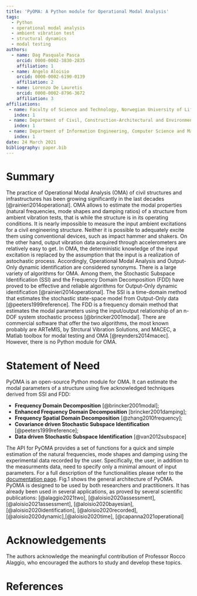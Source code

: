 ```yaml
---
title: 'PyOMA: A Python module for Operational Modal Analysis'
tags:
  - Python
  - operational modal analysis
  - ambient vibration test
  - structural dynamics
  - modal testing
authors:
  - name: Dag Pasquale Pasca
    orcid: 0000-0002-3830-2835
    affiliation: 1
  - name: Angelo Aloisio
    orcid: 0000-0002-6190-0139
    affiliation: 2
  - name: Lorenzo De Lauretis
    orcid: 0000-0002-8796-3672
    affiliation: 3
affiliations:
 - name: Faculty of Science and Technology, Norwegian University of Life Sciences, \AA s, Norway
   index: 1
 - name: Department of Civil, Construction-Architectural and Environmental Engineering, Università degli Studi dell'Aquila, L'Aquila, Italy
   index: 1
 - name: Department of Information Engineering, Computer Science and Mathematics, Università degli Studi dell'Aquila, L'Aquila, Italy
   index: 1
date: 24 March 2021
bibliography: paper.bib
---
```


# Summary
The practice of Operational Modal Analysis (OMA) of civil structures and
infrastructures has been growing significantly in the last decades 
[@rainieri2014operational]. OMA allows to estimate the modal properties 
(natural frequencies, mode shapes and damping ratios) of a structure from ambient 
vibration tests, that is while the structure is in its operating conditions. 
It is nearly impossible to measure the input ambient excitations for a civil
engineering structure. Neither it is possible to adequately excite them using 
conventional devices, such as impact hammer and shakers. On the other hand,
output vibration data acquired through accelerometers are relatively easy to get.
In OMA, the deterministic knowledge of the input excitation is replaced by the 
assumption that the input is a realization of astochastic process. Accordingly, 
Operational Modal Analysis and Output-Only dynamic identification are considered synonyms. 
There is a large variety of algorithms for OMA. Among them, the Stochastic Subspace 
Identification (SSI) and the Frequency Domain Decomposition (FDD) have proved to be 
effective and reliable algorithms for Output-Only dynamic identification 
[@rainieri2014operational]. The SSI is a time-domain method that estimates the 
stochastic state-space model from Output-Only data [@peeters1999reference]. The FDD 
is a frequency domain method that estimates the modal parameters using the input/output 
relationship of an n-DOF system stochastic process [@brincker2001modal]. There are
commercial software that offer the two algorithms, the most known probably are
ARTeMIS, by Strctural Vibration Solutions, and MACEC, a Matlab toolbox for modal 
testing and OMA [@reynders2014macec]. However, there is no Python module for OMA.


# Statement of Need
PyOMA is an open-source Python module for OMA. It can estimate the modal parameters
of a structure using five acknowledged techniques derived from SSI and FDD:
- **Frequency Domain Decomposition** [@brincker2001modal];
- **Enhanced Frequency Domain Decomposition** [brincker2001damping];
- **Frequency Spatial Domain Decomposition** [@zhang2010frequency];
- **Covariance driven Stochastic Subspace Identification** [@peeters1999reference];
- **Data driven Stochastic Subspace Identification** [@van2012subspace]

The API for PyOMA provides a set of functions for a quick and simple estimation of the 
natural frequencies, mode shapes and damping using the experimental data recorded 
by the user. Specifically, the user, in addition to the measurments data, need to
specify only a minimal amount of input parameters. For a full description of the 
functionalities please refer to the [documentation page](https://github.com/dagghe/PyOMA/wiki/Function-Description). 
Fig.1 shows the general architecture of PyOMA. PyOMA is designed to be used by both 
researchers and practitioners. It has already been used in several applications, as 
proved by several scientific publications: [@alaggio2021two], [@aloisio2020assessment], 
[@aloisio2021assessment], [@aloisio2020bayesian], [@aloisio2020identification], 
[@aloisio2020recorded], [@aloisio2020dynamic],[@aloisio2020time], [@capanna2021operational]


# Acknowledgements
The authors acknowledge the meaningful contribution of Professor Rocco Alaggio, who
encouraged the authors to study and develop these topics.

# References
